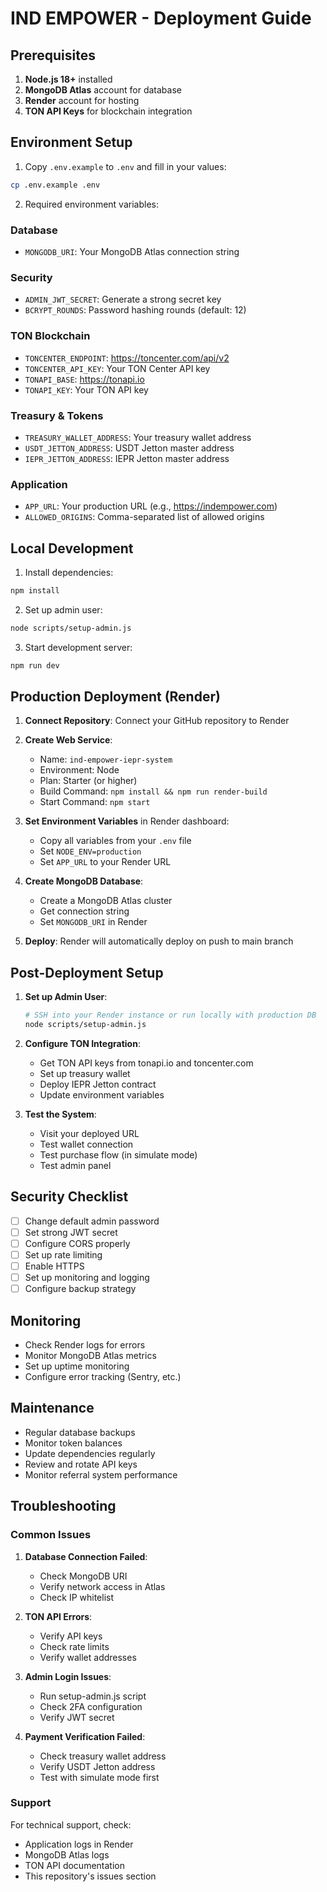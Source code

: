 # IND EMPOWER - Deployment Guide

## Prerequisites

1. **Node.js 18+** installed
2. **MongoDB Atlas** account for database
3. **Render** account for hosting
4. **TON API Keys** for blockchain integration

## Environment Setup

1. Copy `.env.example` to `.env` and fill in your values:

```bash
cp .env.example .env
```

2. Required environment variables:

### Database
- `MONGODB_URI`: Your MongoDB Atlas connection string

### Security
- `ADMIN_JWT_SECRET`: Generate a strong secret key
- `BCRYPT_ROUNDS`: Password hashing rounds (default: 12)

### TON Blockchain
- `TONCENTER_ENDPOINT`: https://toncenter.com/api/v2
- `TONCENTER_API_KEY`: Your TON Center API key
- `TONAPI_BASE`: https://tonapi.io
- `TONAPI_KEY`: Your TON API key

### Treasury & Tokens
- `TREASURY_WALLET_ADDRESS`: Your treasury wallet address
- `USDT_JETTON_ADDRESS`: USDT Jetton master address
- `IEPR_JETTON_ADDRESS`: IEPR Jetton master address

### Application
- `APP_URL`: Your production URL (e.g., https://indempower.com)
- `ALLOWED_ORIGINS`: Comma-separated list of allowed origins

## Local Development

1. Install dependencies:
```bash
npm install
```

2. Set up admin user:
```bash
node scripts/setup-admin.js
```

3. Start development server:
```bash
npm run dev
```

## Production Deployment (Render)

1. **Connect Repository**: Connect your GitHub repository to Render

2. **Create Web Service**:
   - Name: `ind-empower-iepr-system`
   - Environment: Node
   - Plan: Starter (or higher)
   - Build Command: `npm install && npm run render-build`
   - Start Command: `npm start`

3. **Set Environment Variables** in Render dashboard:
   - Copy all variables from your `.env` file
   - Set `NODE_ENV=production`
   - Set `APP_URL` to your Render URL

4. **Create MongoDB Database**:
   - Create a MongoDB Atlas cluster
   - Get connection string
   - Set `MONGODB_URI` in Render

5. **Deploy**: Render will automatically deploy on push to main branch

## Post-Deployment Setup

1. **Set up Admin User**:
   ```bash
   # SSH into your Render instance or run locally with production DB
   node scripts/setup-admin.js
   ```

2. **Configure TON Integration**:
   - Get TON API keys from tonapi.io and toncenter.com
   - Set up treasury wallet
   - Deploy IEPR Jetton contract
   - Update environment variables

3. **Test the System**:
   - Visit your deployed URL
   - Test wallet connection
   - Test purchase flow (in simulate mode)
   - Test admin panel

## Security Checklist

- [ ] Change default admin password
- [ ] Set strong JWT secret
- [ ] Configure CORS properly
- [ ] Set up rate limiting
- [ ] Enable HTTPS
- [ ] Set up monitoring and logging
- [ ] Configure backup strategy

## Monitoring

- Check Render logs for errors
- Monitor MongoDB Atlas metrics
- Set up uptime monitoring
- Configure error tracking (Sentry, etc.)

## Maintenance

- Regular database backups
- Monitor token balances
- Update dependencies regularly
- Review and rotate API keys
- Monitor referral system performance

## Troubleshooting

### Common Issues

1. **Database Connection Failed**:
   - Check MongoDB URI
   - Verify network access in Atlas
   - Check IP whitelist

2. **TON API Errors**:
   - Verify API keys
   - Check rate limits
   - Verify wallet addresses

3. **Admin Login Issues**:
   - Run setup-admin.js script
   - Check 2FA configuration
   - Verify JWT secret

4. **Payment Verification Failed**:
   - Check treasury wallet address
   - Verify USDT Jetton address
   - Test with simulate mode first

### Support

For technical support, check:
- Application logs in Render
- MongoDB Atlas logs
- TON API documentation
- This repository's issues section
